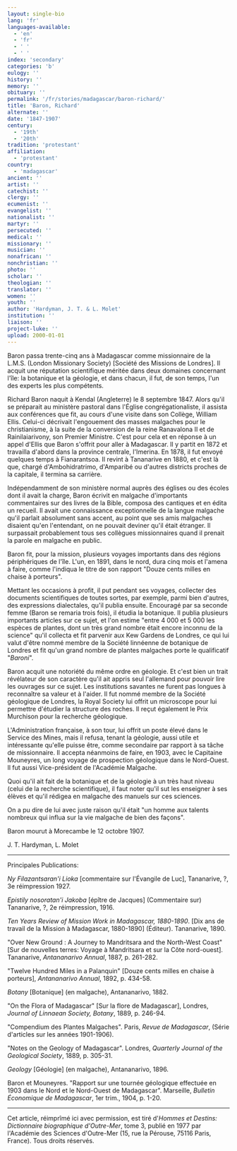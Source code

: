 ```yaml
---
layout: single-bio
lang: 'fr'
languages-available:
  - 'en'
  - 'fr'
  - ' '
  - ' '
index: 'secondary'
categories: 'b'
eulogy: ''
history: ''
memory: ''
obituary: ''
permalink: '/fr/stories/madagascar/baron-richard/'
title: 'Baron, Richard'
alternate: ''
date: '1847-1907'
century:
  - '19th'
  - '20th'
tradition: 'protestant'
affiliation:
  - 'protestant'
country:
  - 'madagascar'
ancient: ''
artist: ''
catechist: ''
clergy: ''
ecumenist: ''
evangelist: ''
nationalist: ''
martyr: ''
persecuted: ''
medical: ''
missionary: ''
musician: ''
nonafrican: ''
nonchristian: ''
photo: ''
scholar: ''
theologian: ''
translator: ''
women: ''
youth: ''
author: 'Hardyman, J. T. & L. Molet'
institution: ''
liaison: ''
project-luke: ''
upload: 2000-01-01
---
```



Baron passa trente-cinq ans à Madagascar comme missionnaire de la L.M.S. (London Missionary Society) [Société des Missions de Londres]. Il acquit une réputation scientifique méritée dans deux domaines concernant l'île: la botanique et la géologie, et dans chacun, il fut, de son temps, l'un des experts les plus compétents.

Richard Baron naquit à Kendal (Angleterre) le 8 septembre 1847. Alors qu'il se préparait au ministère pastoral dans l'Église congrégationaliste, il assista aux conférences que fit, au cours d'une visite dans son Collège, William Ellis. Celui-ci décrivait l'engouement des masses malgaches pour le christianisme, à la suite de la conversion de la reine Ranavalona II et de Rainilaiarivony, son Premier Ministre. C'est pour cela et en réponse à un appel d'Ellis que Baron s'offrit pour aller à Madagascar. Il y partit en 1872 et travailla d'abord dans la province centrale, l'Imerina. En 1878, il fut envoyé quelques temps à Fianarantsoa. Il revint à Tananarive en 1880, et c'est là que, chargé d'Ambohidratrimo, d'Amparibé ou d'autres districts proches de la capitale, il termina sa carrière.

Indépendamment de son ministère normal auprès des églises ou des écoles dont il avait la charge, Baron écrivit en malgache d'importants commentaires sur des livres de la Bible, composa des cantiques et en édita un recueil. Il avait une connaissance exceptionnelle de la langue malgache qu'il parlait absolument sans accent, au point que ses amis malgaches disaient qu'en l'entendant, on ne pouvait deviner qu'il était étranger. Il surpassait probablement tous ses collègues missionnaires quand il prenait la parole en malgache en public.

Baron fit, pour la mission, plusieurs voyages importants dans des régions périphériques de l'île. L'un, en 1891, dans le nord, dura cinq mois et l'amena à faire, comme l'indiqua le titre de son rapport "Douze cents milles en chaise à porteurs".

Mettant les occasions à profit, il put pendant ses voyages, collecter des documents scientifiques de toutes sortes, par exemple, parmi bien d'autres, des expressions dialectales, qu'il publia ensuite. Encouragé par sa seconde femme (Baron se remaria trois fois), il étudia la botanique. Il publia plusieurs importants articles sur ce sujet, et l'on estime "entre 4 000 et 5 000 les espèces de plantes, dont un très grand nombre était encore inconnu de la science" qu'il collecta et fit parvenir aux Kew Gardens de Londres, ce qui lui valut d'être nommé membre de la Société linnéenne de botanique de Londres et fit qu'un grand nombre de plantes malgaches porte le qualificatif "*Baroni*".

Baron acquit une notoriété du même ordre en géologie. Et c'est bien un trait révélateur de son caractère qu'il ait appris seul l'allemand pour pouvoir lire les ouvrages sur ce sujet. Les institutions savantes ne furent pas longues à reconnaître sa valeur et à l'aider. Il fut nommé membre de la Société géologique de Londres, la Royal Society lui offrit un microscope pour lui permettre d'étudier la structure des roches. Il reçut également le Prix Murchison pour la recherche géologique.

L'Administration française, à son tour, lui offrit un poste élevé dans le Service des Mines, mais il refusa, tenant la géologie, aussi utile et intéressante qu'elle puisse être, comme secondaire par rapport à sa tâche de missionnaire. Il accepta néanmoins de faire, en 1903, avec le Capitaine Mouneyres, un long voyage de prospection géologique dans le Nord-Ouest. Il fut aussi Vice-président de l'Académie Malgache.

Quoi qu'il ait fait de la botanique et de la géologie à un très haut niveau (celui de la recherche scientifique), il faut noter qu'il sut les enseigner à ses élèves et qu'il rédigea en malgache des manuels sur ces sciences.

On a pu dire de lui avec juste raison qu'il était "un homme aux talents nombreux qui influa sur la vie malgache de bien des façons".

Baron mourut à Morecambe le 12 octobre 1907.

J. T. Hardyman, L. Molet

---

Principales Publications:

*Ny Filazantsaran'i Lioka* [commentaire sur l'Évangile de Luc], Tananarive, ?, 3e réimpression 1927.

*Epistily nosoratan'i Jakoba* [épître de Jacques] (Commentaire sur) Tananarive, ?, 2e réimpression, 1916.

*Ten Years Review of Mission Work in Madagascar, 1880-1890*. [Dix ans de travail de la Mission à Madagascar, 1880-1890] (Éditeur). Tananarive, 1890.

"Over New Ground : A Journey to Mandritsara and the North-West Coast" [Sur de nouvelles terres: Voyage à Mandritsara et sur la Côte nord-ouest]. Tananarive, *Antananarivo Annual*, 1887, p. 261-282.

"Twelve Hundred Miles in a Palanquin" [Douze cents milles en chaise à porteurs], *Antananarivo Annual*, 1892, p. 434-58.

*Botany* [Botanique] (en malgache), Antananarivo, 1882.

"On the Flora of Madagascar" [Sur la flore de Madagascar], Londres, *Journal of Linnaean Society, Botany*, 1889, p. 246-94.

"Compendium des Plantes Malgaches". Paris, *Revue de Madagascar*, (Série d'articles sur les années 1901-1906).

"Notes on the Geology of Madagascar". Londres, *Quarterly Journal of the Geological Society*, 1889, p. 305-31.

*Geology* [Géologie] (en malgache), Antananarivo, 1896.

Baron et Mouneyres. "Rapport sur une tournée géologique effectuée en 1903 dans le Nord et le Nord-Ouest de Madagascar". Marseille, *Bulletin Économique de Madagascar*, 1er trim., 1904, p. 1-20.

---

Cet article, réimprîmé ici avec permission, est tiré d'*Hommes et Destins: Dictionnaire biographique d'Outre-Mer*, tome 3, publié en 1977 par l'Académie des Sciences d'Outre-Mer (15, rue la Pérouse, 75116 Paris, France). Tous droits réservés.